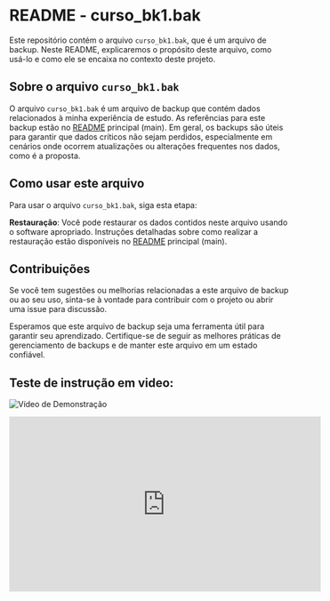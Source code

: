 # README - curso_bk1.bak

Este repositório contém o arquivo `curso_bk1.bak`, que é um arquivo de backup. Neste README, explicaremos o propósito deste arquivo, como usá-lo e como ele se encaixa no contexto deste projeto.

## Sobre o arquivo `curso_bk1.bak`

O arquivo `curso_bk1.bak` é um arquivo de backup que contém dados relacionados à minha experiência de estudo. As referências para este backup estão no [README](../README.md) principal (main). Em geral, os backups são úteis para garantir que dados críticos não sejam perdidos, especialmente em cenários onde ocorrem atualizações ou alterações frequentes nos dados, como é a proposta.

## Como usar este arquivo

Para usar o arquivo `curso_bk1.bak`, siga esta etapa:

**Restauração**: Você pode restaurar os dados contidos neste arquivo usando o software apropriado. Instruções detalhadas sobre como realizar a restauração estão disponíveis no [README](../README.md) principal (main).


## Contribuições

Se você tem sugestões ou melhorias relacionadas a este arquivo de backup ou ao seu uso, sinta-se à vontade para contribuir com o projeto ou abrir uma issue para discussão.

Esperamos que este arquivo de backup seja uma ferramenta útil para garantir seu aprendizado. Certifique-se de seguir as melhores práticas de gerenciamento de backups e de manter este arquivo em um estado confiável.


## Teste de instrução em video:
![Vídeo de Demonstração](https://www.youtube.com/embed/NzEqmQVov0w?si=5cMjUaqrPOxkw0Ob)


<iframe width="560" height="315" src="https://www.youtube.com/embed/NzEqmQVov0w?si=5cMjUaqrPOxkw0Ob" title="YouTube video player" frameborder="0" allow="accelerometer; autoplay; clipboard-write; encrypted-media; gyroscope; picture-in-picture; web-share" allowfullscreen></iframe>

